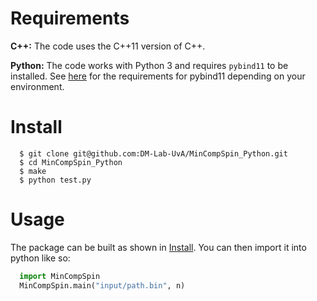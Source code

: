 # Requirements
**C++:**  The code uses the C++11 version of C++.

**Python:** The code works with Python 3 and requires `pybind11` to be installed. See [here](https://pybind11.readthedocs.io/en/stable/basics.html) for the requirements for pybind11 depending on your environment. 

# Install

```console
  $ git clone git@github.com:DM-Lab-UvA/MinCompSpin_Python.git
  $ cd MinCompSpin_Python
  $ make
  $ python test.py
```

# Usage

The package can be built as shown in [Install](#install).
You can then import it into python like so:
```python
  import MinCompSpin
  MinCompSpin.main("input/path.bin", n)
```
